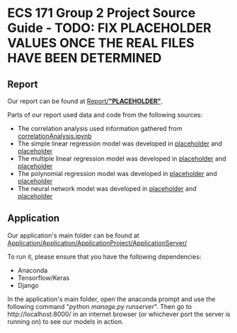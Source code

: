 # ECS 171 Group 2 Project Source Guide - TODO: FIX PLACEHOLDER VALUES ONCE THE REAL FILES HAVE BEEN DETERMINED

## Report

Our report can be found at [Report/**"PLACEHOLDER"**](https://github.com/xychen26/ECS171GroupProject/blob/main/Report/Report_(under_construction).ipynb).

Parts of our report used data and code from the following sources:
- The correlation analysis used information gathered from [correlationAnalysis.ipynb](https://github.com/xychen26/ECS171GroupProject/blob/main/correlationAnalysis.ipynb)
- The simple linear regression model was developed in [placeholder]() and [placeholder]()
- The multiple linear regression model was developed in [placeholder]() and [placeholder]()
- The polynomial regression model was developed in [placeholder]() and [placeholder]()
- The neural network model was developed in [placeholder]() and [placeholder]()


## Application

Our application's main folder can be found at [Application/Application/ApplicationProject/ApplicationServer/](https://github.com/xychen26/ECS171GroupProject/tree/main/Application/ApplicationProject/ApplicationServer)

To run it, please ensure that you have the following dependencies: 
- Anaconda
- Tensorflow/Keras
- Django

In the application's main folder, open the anaconda prompt and use the following command "_python manage.py runserver_". Then go to http://localhost:8000/ in an internet browser (or whichever port the server is running on) to see our models in action.

